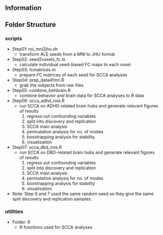 ## Information


## Folder Structure

### scripts
+ Step01: roi_mni2jhu.sh
    + transform ALE seeds from a MNI to JHU format
+ Step02: seed2voxels_fc.m
    + calculate individual seed-based FC maps to each voxel
+ Step03: fcmatrices.m
    + prepare FC matrices of each seed for SCCA analyses
+ Step04: prep_data4fmri.R
    + grab the subjects from raw files
+ Step05: combine_behbrain.R
    + combine behavior and brain data for SCCA analyses to R data
+ Step06: scca_adhd_rois.R
    + run SCCA on ADHD-related brain hubs and generate relevant figures of results
        1. regress out confounding variables
        2. split into discovery and replication
        3. SCCA main analysis
        4. permutation analysis for no. of modes
        5. boostrapping analysis for stability
        6. visualization
+ Step07: scca_dbd_rois.R
    + run SCCA on DBD-related brain hubs and generate relevant figures of results
        1. regress out confounding variables
        2. split into discovery and replication
        3. SCCA main analysis
        4. permutation analysis for no. of modes
        5. boostrapping analysis for stability
        6. visualization
+ Note: Step 6 and 7 used the same random seed so they give the same split discovery and replication samples.

### utilities
+ Folder: R
    + R functions used for SCCA analyses
